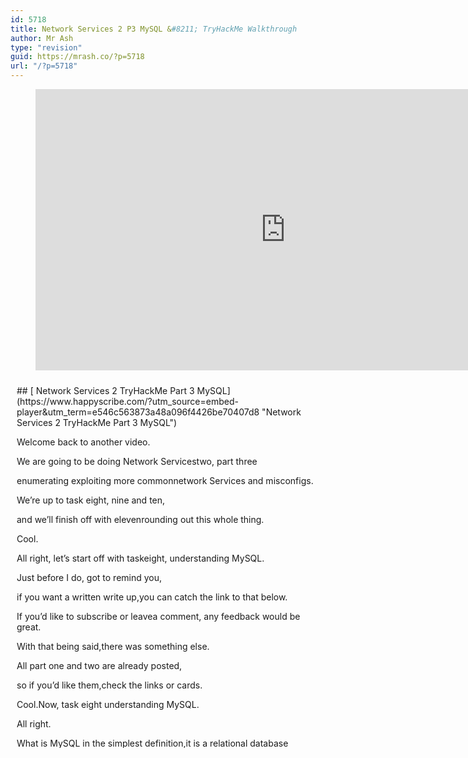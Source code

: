 ```yaml
---
id: 5718
title: Network Services 2 P3 MySQL &#8211; TryHackMe Walkthrough
author: Mr Ash
type: "revision"
guid: https://mrash.co/?p=5718
url: "/?p=5718"
---
```


<figure class="wp-block-embed is-type-video is-provider-youtube wp-block-embed-youtube wp-embed-aspect-16-9 wp-has-aspect-ratio"><div class="wp-block-embed__wrapper"><iframe allow="accelerometer; autoplay; clipboard-write; encrypted-media; gyroscope; picture-in-picture" allowfullscreen="" frameborder="0" height="450" loading="lazy" src="https://www.youtube.com/embed/cxwwEz7LJSA?feature=oembed" title="Network Services 2 TryHackMe Part 3 MySQL" width="800"></iframe></div></figure><div id="hs-embed-container" style="position:relative;display:flex;width:100%;height:600px;"><div id="hs-embed-placeholder" style="position:absolute;top:0;bottom:0;left:0;right:0;margin:10px;overflow:auto;font-size: 14px !important">## [ Network Services 2 TryHackMe Part 3 MySQL](https://www.happyscribe.com/?utm_source=embed-player&utm_term=e546c563873a48a096f4426be70407d8 "Network Services 2 TryHackMe Part 3 MySQL")

Welcome back to another video.

We are going to be doing Network Servicestwo, part three

enumerating exploiting more commonnetwork Services and misconfigs.

We’re up to task eight, nine and ten,

and we’ll finish off with elevenrounding out this whole thing.

Cool.

All right, let’s start off with taskeight, understanding MySQL.

Just before I do, got to remind you,

if you want a written write up,you can catch the link to that below.

If you’d like to subscribe or leavea comment, any feedback would be great.

With that being said,there was something else.

All part one and two are already posted,

so if you’d like them,check the links or cards.

Cool.Now, task eight understanding MySQL.

All right.

What is MySQL in the simplest definition,it is a relational database management

system based on structured querylanguage SQL too many acronyms?

Yes.Database.

A database is simply a persistentorganized collection of structured data.

RDBMS Relationship Database ManagementSystem is a software or service used

to create and manage databasesbased on a relational model.

The word relational just means

that the data stored in the dataset is organized as tables.

Cool.Good to know every table relates in

some way to each other’sprimary key or key factors.

So if you’ve done some like web

development and that thiswill sort of make sense.

I have been in the web design world,so more front end stuff.

So this is not that familiar for me.

So if you’re not that familiar with it,and cool if you are, please reach out.

Teach me some stuff.Cool.

MySQL is just a brand name,

one of the most popular softwareimplementations as we know it uses.

Maybe I didn’t know a client server model,

but how do this clientand server communicate?

They use a language specifically SQL.

Many other products such asPostgreSQL I have seen that.

I’m pretty sure my DaVinci Resolve,

My video editing software usesthat to store all the projects.

Microsoft SQL, does anybody use that?

Is that like really popular?

Probably lots of legacy systems?

I have no idea, I’m just guessinghave the word SQL in them.

The similar significance that the product

is utilizing the structuredquery language syntax.

All right, how does MySQL work?

MySQL

as a Relationship Database Managementsystem is made up of the server

and utility programs that helpin the administration of the databases.

The server handles all database

instructions like creating editing,accessing tables, takes managers and these

requests and communicatesthem to MySQL protocol.

Using the MySQL protocol,this whole process can be broken down

into three steps MySQL createsthe databases for storing,

manipulating data and definingthe relationship of each table.

Two clients make requests by makingspecific statements in SQL.

And then three, the server will respond

to the client with whateverinformation has been requested.

So I guess we’ll be learning about likeSQL injection where we can essentially

feed in something else and it willrespond back with whatever we ask.

So yeah, it’s crazy.

Really interesting.

So it runs it so it runs various platforms

like Linux, Windows,most commonly in the back end of databases

for prominent websites in forms of somecentral components in the lampstack,

which is something,something and something can’t remember,

which includes oh, here we go, linux,Apache, MySQL and PHP, obviously.

Just kidding, I know what a lampstack is.

Okay, so here are some resourcesthat explain technical so cool.

More stuff to read another time.

What type of software isMySQL and the full thing.

So we got relationaldatabase management system.

I bet I said relationshipwhen I said it fast, not can’t remember.

What language is MySQL based on?

So s and a Q and an L.

What communication model does MySQL use?

So I think it’s the same as the others,

which was the client server model,but I am prepared to be very wrong.

Wow, I am not.

What is a common application of MySQL?

A common application of MySQL.

This is another product of SQL, not MySQL.

What is a common application?

Maybe the Mic.

No, that wasn’t right.

It’s a common application.

I don’t remember reading an application.

Let’s just the only time the wordapplication has been used, a database.

So we got a database,

but that’s not really SQLmodel, but the user language specified.

The lampstack is implementationof MySQL, but not a database.

Bit of a stumper,

I’m not sure on that one.

Okay, what major social networkuses MySQL as their back end?

I actually remember this from when I wentthrough it was Facebook

and yeah, you can just look that upand you can find it pretty fast.

All right, what is a common application?

Oh my God.

I do not know.

Feel free to leave this video whileread everything again.

Back end database.

That’ll be it.

This trips me out.The term application trips me out because

I always think of like a reallyfront facing application.

But a database

is a program is an application too,so back end database, awesome.

I did forget to start that up.

So I’m going to press that now.

So that will take 60 seconds.

So we’re going to do another port scan

and we’re going to be tryingto find out some information.

But I’ll start reading and then wecan do a port scan once that’s up.

So before we begin, let’s deploy the room.

Give it some time.

MySQL is likely not going to be the first

point of call when getting initialinformation about the server.

You can as always and we have previoustasks attempt to brute force default

account passwords if you reallydon’t have any information.

However, in most CTF scenarios,

this is unlikely to be the avenueyou want to pursue the scenario.

Typically you will have gained someinitial credentials from enumerating other

services that you can then enumerateand exploit my SQL services

as this room focuses on exploitingand enumerating the network services.

For the sake of the scenario,

we’re going to assume that you havefound credentials, root and password.

Cool.So that’s just instead of them creating

a whole series of other steps that we haveto do to find root and password,

give it to us while enumeratingsubdomains on a web server.

After trying to log in against SSH,

unsuccessfully, you decideto try it against MySQL.

Cool.So requirements.

You’ll have MySQLinstalled on your system.

So let’s see if we havegoing to run MySQL.

Okay, we’re using Metasploit,

but we do have MySQL installed, so wecan just see that by coming up green.

So that’s cool.

So we do a quick port scan thistime around on our system.

So I’m just going to go Nmap this time.

I’m actually just going to get rid of this

PP because we’re essentiallybeing handed a lot of information.

So we need to do thisa little bit quicker.

So not going to scan all the ports,honestly.

Probably didn’t even need to dothe A for scripts and that.

So I’ve already got 3306,

and since it’s four digits,I’m assuming that’s what we’re after.

So I’m just going to let that runanyway and come over here.

So great.So let’s go MySQL H.

So we have an IP ratherpaste that in there the username.

So we’ve been given that username,which was root and then P.

Now it doesn’t say we have a password,

which was password commands G.

Cool.

So we’re not in aLinux shell or bash shell.

Rather we’re in MySQL this time around.

So I don’t know, thingslike terminal who am I?

Kind of work.

Different.

Okay, cool.

So our scan had finished anyway,so we can just cut that out and crap.

So we just got the MySQLon 3306 and the SSH.

So yeah.

All right, cool.

Okay, now we have ourlogin credentials work.

Let’s quit out of the section here.

So I’m just going to leave that inthe background and launch Metasploit.

So remember MSF console.

So we’re going to be usingMySQL underscore SQL module.

I’m just going to copy that and we’re

going to search for it and thensee if we can make sure if we’re going

to create a payload,we might be creating a payload to copy,

paste and execute hereto receive a reverse shell.

So we’ll see what the roomhas installed for us.

So when I search that, so we onlygot one option that matches it.

So we can copy that in and submit that.So we got that.

Cool.So hint is separated by things.

Yes.

So that’s not right.

So we don’t want the full auxiliary.

Is that what you’re after?

Okay, let’s just read this again.

Search for select list options.

What three options dowe need to set first?

Oh, sorry, it’s not asking us for that.

So let’s just use zero and let’sjust look up our options.

So we’ve got one, two, three.

So we’ve got our hosts.

We’re saying we might need to do other

ones like ourhosts password and then user.

Username.

That in order.

That was not in order.

Okay, so that’s what it wants.

Just sort of guessing there.

So we got to set the password,which we know is password when you set our

hosts IP,we don’t need to set the R port because

I assume that this is the default portjust because it’s the same here.

We don’t need to specify the versionof SQL even though it is required.

I guess there’s probably

let’s do this by specifying passwordand that will just be lower case password

and we’re going to set our hostand that’s going to be our IP.

So just paste that in to the system

that we’re looking at and then setuser name and that’s going to be root.

Okay, so we should just be able to go run.

But before I do that,

run the exploit by defaultto test with the select version command.

Wait.Did I misunderstand this?

Is this the SQL to execute?

I understand this is not asking

for a version, this is actuallyan SQL command that will be executed.

So if we run this, we should get back theversion that it’s running because it ran.

So we can essentially now run any SQL.

So we just need to find the right SQL.So what does it give us?

So it gave us this back.

Cool, great.

We know that our exploitis landing as planned.

Let’s try to gain someambitious information.

Change the SQL option to show databases,

set SQL to show databasesand then we’ll run it again.

And how many databases are returned?

So we’ve got 1234.

Cool.Let’s move over to our last task.

Task ten for exploitingMySQL So what do we know?

Let’s take a sanity check before movingon to try and exploit the database fully

and gain more sense of information on thedatabase than just the database names.

I just want to take a second because I do

really like how it’s sort ofbefore it’s teaching us

to really understand what we’redoing to enumerate and then exploit.

But I just like this last step before we

export exploit it’s just like justmake sure we’ve got everything.

I think this is going to be good foronce I’m more experienced down the track.

Just you get used to everything and it’sjust good to take your time, I guess.

MySQL server credentials.

So root password,the version of MySQL running.

So we’ve got that here.

And then the numberof databases and their names.

I’ve got idea.

So it’s probably I shouldreally be keeping a list.

Where is this?

So if we just change into documents here,

we might just create awhat did I call the last one?

I think I just call it MySQL Ssql.

And I’m just going to copysome of this information over.

So I should be doing thisa lot more basically.

But how do I undo?Was it alt?

Said no, can’t remember.

How alt a I can’t remember howto whatever, I’ll just leave it cool.

So that’s pretty much we need this.

And I mean, of course we’vegot root and then password.

I think I can remember that,but that’s kind of it.

So in my scale, physicallya schema is key terminology.

So we’re just goingto learn some key times.

Schema.

A schema is synonymous with the database.

You can substitute the keyword schemainstead of database in my SQL syntax,

for example, using create schemainstead of create database.

It’s important to understand

the relationship because some otherdatabases products draw a distinction.

For example, in the Oracle databaseproduct, a schema represents only a part

of a database, the tables and theobjects owned by a single user.

That’s really confusing.

I’ve never understoodschema, to be honest.

Like saying it’s like a database.

I’m like, okay, because I know like in SEO

world, like the Google and stuff, schemais important but never really got it.

Hashes.I have a little bit of understanding about

so very simple productof cryptographic algorithm.

A cryptographic algorithm to turn

a variable length into an inputfixed length output.

So in SQL, hashes can bevery in different ways.

For instance, an indexdata into a hash table.

Each unique hash has a unique ID thatserves as a pointer to the original data.

This creates an index that issignificantly smaller than the original

data, allowing the values to besearched and accessed more efficiently.

That’s interesting.

So I always associate hasheswith password, hashing and security.

But it also can just be used for a methodof searching and accessing efficiently.

However, the data we’re going to beextracting our password hashes,

which are simply a way of storingpasswords and not in plain text form.

Let’s start cracking.

All right, let’s searchfor my SQL schema dump module.

So we’ll go search paste that in there.

It should be the only one.

So we can just go use zero.

So we’ve selected our tool here, but it’sgoing to ask what is the full path?

We can just chuck that in there.

Great, now we’ve done a few times by now.

So let’s take it from here.

Set the relevant options, run the exploit.

What’s the name of the last database?

We don’t need to oh wait, no,it said set the relevant options.

Okay, so let’s have a set display.Results are true.

So we’re going to set password.

So that’s just going to be password set

our hosts, which is just goingto be our IP that we’re targeting.

And then set username,which is just going to be root.

That is our exploit machine set up.

So we can just hit run.

I guess schema dump is like database dump.

So it’s just going to try and findall the info from the databases.

What’s the name of the lasttable that gets dumped?

So when you’re looking for the last table

I don’t know if there’s likea verbose mode in Metasploit.

Going to save this off, by the way,

just so I got some stuff here.Yes.

Cool.Here we go.

Let’s have a good old scroll.

So there’s a lotI’m not going to scroll all the way

to the top, but we just wantthe name of the last table.

So table name.

So we’ve got here, I’m going to assume,

including X and paste that in therewaits global by latency.

So I have no idea whatthis SQL database is.

Awesome.

Now you have dumped tables and columns,names of the whole database.

But we can do better.

Let’s search and selectMySQL hash dump module.

Oh my gosh.

How many things are in thistool that we can use?

So what’s the module full name?

I’m sort of realizing there’sprobably like variables.

I keep seeing this.You can use variables.

I wonder if you can setlike a variable of IP.

So if I like, setour host to IP,

but I set this as my IP so I don’thave to copy paste this every time.

It’s probably much more efficient ways ofdoing everything that I do the wrong way.

Again.I’ll learn them eventually.

Again, I’ll let you take it from here.

Set the relevant options.

So let’s go up.

So we’ve got password.

So set password.

So that was password.

Cool.

Sorry.

What am I doing?

Set our host to this fella.

And then we want to setthe username username to root.

Cool.So that’s set up.

And then we should just be able to go run

and it’s going to say, cool,that was a lot faster.

So we’re getting users and hashes.

Well, that’s cool.

Hash dump is what?

Non default user stands out.

Carl.

Carl stands out.

So another user.

Another user.

Yeah, we got rudeand we have the password hash.

This could be very interesting.

Copy the hash to string,like full it’ll, copy this whole thing.

And we can just nano a fileand copy it in there.

But we can also echo this file.

Is that how that works?

That’s not how it works.

And paste it in here.

So we’ve got Carl and thenwe’ve got the hash.

So one is like bob and then the hash.

So we’ve got thatand I just called it hash.

Yeah.

So if we cut out hash, we’ve got this.

We’re going to use John the river.

So what is the user hash combination?

So we can justcopy that in there like so sweet.

Remember the hash col hash.Got it.

Okay, now we need to crack.

Let’s use John the Ripper against this.

It’s just saying John.

But I thought oh, really?

That was a lot easier.

I thought we need to use a wordlist.

I thought we needed to also usesomething else.

Cool.Awesome.

Password reuse is extremely dangerous,but extremely common.

What are the chances

that we can use a different service likeSSH because SSH was running.

So we can go Carl and we goat and we can log into this user.

Yes please.And then we can go.

D-O-G-G-I-E for doggie.

And we can log in, hopefully,

so we can cut out my SQL tax and wehave got our final flag puzzle.

Paste that in there and goover to task eleven.

We got some further reading, add to thelist and we can complete our final task.

Awesome.Good work.

We did it.Yeah.

So well done.Congrats.

That’s network services too.

We learned a lot from NFS SMTP to MySQL,

plus the Network Services one that we did,which is pretty awesome.

So lots of stuff here,so I hope you took some notes.

You’ve always got this videoto come back into if you’d like.

If you want to see more of this,please let me know.

Leave a comment if you want to subscribe.Awesome.

If you’d like to like the videoor dislike, totally up to you.

Either way, just let me know what you liketo dislike, would love some feedback.

If you have any comments that you like

to make, please go down below and there’llbe a playlist for all of my other

triathlon walkthroughs ifyou aren’t interested.

And don’t forget if you want a written

right up or you would like to subscribeto my newsletter,

I do have a good newsletter that I put outmonthly and that’ll be linked below too.

Cool.That being said, have a good day.

I’ll see you in the next one.

</div><div class="hs-embed" data-hide_video="true" data-id="e546c563873a48a096f4426be70407d8" data-private_text="true"></div><script>
var js=document.createElement('script');js.type='text/javascript';js.async=true;js.src='https://embed.happyscribe.co/main.js';document.head.appendChild(js);
</script></div><style type="text/css"> ._h1s512 { white-space: nowrap; } </style>